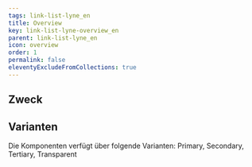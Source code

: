```yaml
---
tags: link-list-lyne_en
title: Overview
key: link-list-lyne-overview_en
parent: link-list-lyne_en
icon: overview
order: 1
permalink: false
eleventyExcludeFromCollections: true
---
```


## Zweck


## Varianten
Die Komponenten verfügt über folgende Varianten: Primary, Secondary, Tertiary, Transparent